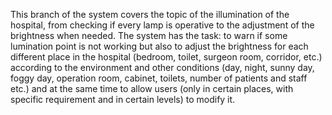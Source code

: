 This branch of the system covers the topic of the illumination of the hospital, from checking if every lamp is operative to 
the adjustment of the brightness when needed. The system has the task: to warn if some lumination point is not working but
also to adjust the brightness for each different place in the hospital (bedroom, toilet, surgeon room, corridor, etc.)
according to the environment and other conditions (day, night, sunny day, foggy day, operation room, cabinet, toilets, number of patients and staff etc.)
and at the same time to allow users (only in certain places, with specific requirement and in certain levels) to modify it.  

